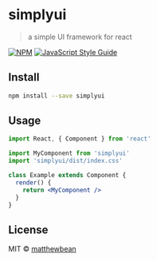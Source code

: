 # simplyui

> a simple UI framework for react

[![NPM](https://img.shields.io/npm/v/simplyui.svg)](https://www.npmjs.com/package/simplyui) [![JavaScript Style Guide](https://img.shields.io/badge/code_style-standard-brightgreen.svg)](https://standardjs.com)

## Install

```bash
npm install --save simplyui
```

## Usage

```jsx
import React, { Component } from 'react'

import MyComponent from 'simplyui'
import 'simplyui/dist/index.css'

class Example extends Component {
  render() {
    return <MyComponent />
  }
}
```

## License

MIT © [matthewbean](https://github.com/matthewbean)
